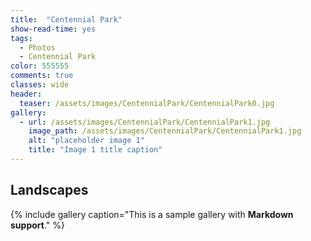 ```yaml
---
title:  "Centennial Park"
show-read-time: yes
tags:
  - Photos
  - Centennial Park
color: 555555
comments: true
classes: wide
header:
  teaser: /assets/images/CentennialPark/CentennialPark0.jpg
gallery:
  - url: /assets/images/CentennialPark/CentennialPark1.jpg
    image_path: /assets/images/CentennialPark/CentennialPark1.jpg
    alt: "placeholder image 1"
    title: "Image 1 title caption"
---
```


## Landscapes

{% include gallery caption="This is a sample gallery with **Markdown support**." %}